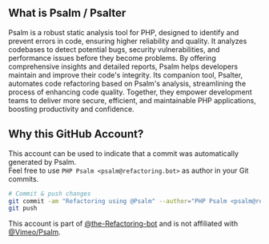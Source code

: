 ## What is Psalm / Psalter

Psalm is a robust static analysis tool for PHP, designed to identify and prevent errors in code, ensuring higher reliability and quality. It analyzes codebases to detect potential bugs, security vulnerabilities, and performance issues before they become problems. By offering comprehensive insights and detailed reports, Psalm helps developers maintain and improve their code's integrity. Its companion tool, Psalter, automates code refactoring based on Psalm's analysis, streamlining the process of enhancing code quality. Together, they empower development teams to deliver more secure, efficient, and maintainable PHP applications, boosting productivity and confidence.

## Why this GitHub Account?

This account can be used to indicate that a commit was automatically generated by Psalm.  
Feel free to use `PHP Psalm <psalm@refactoring.bot>` as author in your Git commits.

```bash
# Commit & push changes
git commit -am "Refactoring using @Psalm" --author="PHP Psalm <psalm@refactoring.bot>"
git push
```

This account is part of [@the-Refactoring-bot](https://github.com/the-refactoring-bot) and is not affiliated with [@Vimeo/Psalm](https://github.com/vimeo/psalm).
